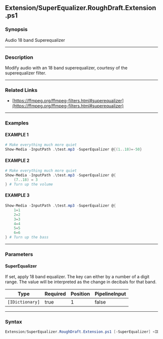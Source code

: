 Extension/SuperEqualizer.RoughDraft.Extension.ps1
-------------------------------------------------




### Synopsis
Audio 18 band Superequalizer



---


### Description

Modify audio with an 18 band superequalizer, courtesy of the superequalizer filter.



---


### Related Links
* [https://ffmpeg.org/ffmpeg-filters.html#superequalizer](https://ffmpeg.org/ffmpeg-filters.html#superequalizer)





---


### Examples
#### EXAMPLE 1
```PowerShell
# Make everything much more quiet
Show-Media -InputPath .\test.mp3 -SuperEqualizer @{(1..18)=-50}
```

#### EXAMPLE 2
```PowerShell
# Make everything much more quiet
Show-Media -InputPath .\test.mp3 -SuperEqualizer @{
    (7..18) = 3 
} # Turn up the volume
```

#### EXAMPLE 3
```PowerShell
Show-Media -InputPath .\test.mp3 -SuperEqualizer @{
    1=1
    2=2
    3=3
    4=4
    5=5
    6=6        
} # Turn up the bass
```



---


### Parameters
#### **SuperEqualizer**

If set, apply 18 band equalizer.
The key can either by a number of a digit range.
The value will be interpreted as the change in decibals for that band.






|Type           |Required|Position|PipelineInput|
|---------------|--------|--------|-------------|
|`[IDictionary]`|true    |1       |false        |





---


### Syntax
```PowerShell
Extension/SuperEqualizer.RoughDraft.Extension.ps1 [-SuperEqualizer] <IDictionary> [<CommonParameters>]
```
